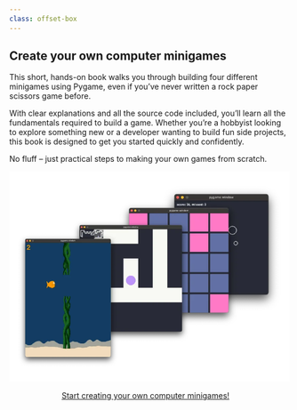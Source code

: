 ```yaml
---
class: offset-box
---
```


## Create your own computer minigames

This short, hands-on book walks you through building four different minigames using Pygame, even if you’ve never written a rock paper scissors game before.

With clear explanations and all the source code included, you’ll learn all the fundamentals required to build a game.
Whether you’re a hobbyist looking to explore something new or a developer wanting to build fun side projects, this book is designed to get you started quickly and confidently.

No fluff – just practical steps to making your own games from scratch.

[![](_game_thumbnails.webp)](https://mathspp.gumroad.com/l/the-little-book-of-pygame/?wanted=true)

<div style="display:flex; justify-content:center;">
    <a href="https://mathspp.gumroad.com/l/the-little-book-of-pygame/?wanted=true" target="_blank" class="btn" style="margin-right: 1em;">Start creating your own computer minigames!</a>
</div>
